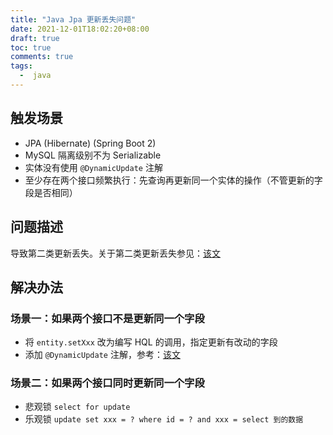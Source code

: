 ```yaml
---
title: "Java Jpa 更新丢失问题"
date: 2021-12-01T18:02:20+08:00
draft: true
toc: true
comments: true
tags:
  -  java
---
```


## 触发场景

* JPA (Hibernate) (Spring Boot 2)
* MySQL 隔离级别不为 Serializable
* 实体没有使用 `@DynamicUpdate` 注解
* 至少存在两个接口频繁执行：先查询再更新同一个实体的操作（不管更新的字段是否相同）

## 问题描述

导致第二类更新丢失。关于第二类更新丢失参见：[该文](https://juejin.cn/post/6844903854857781262)

## 解决办法

### 场景一：如果两个接口不是更新同一个字段

* 将 `entity.setXxx` 改为编写 HQL 的调用，指定更新有改动的字段
* 添加 `@DynamicUpdate` 注解，参考：[该文](https://www.baeldung.com/spring-data-jpa-dynamicupdate)

### 场景二：如果两个接口同时更新同一个字段

* 悲观锁 `select for update`
* 乐观锁 `update set xxx = ? where id = ? and xxx = select 到的数据`
